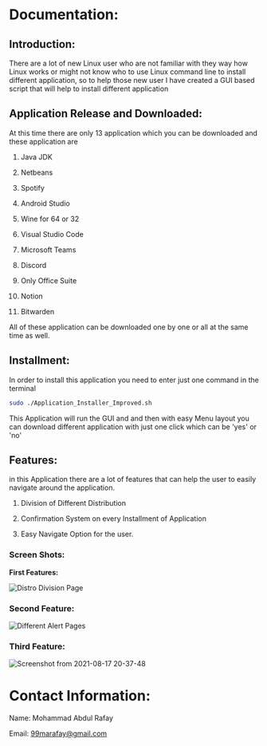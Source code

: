 # **Documentation:**

## Introduction:

There are a lot of new Linux user who are not familiar with they way how Linux works or might not know who to use Linux command line to install different application, so to help those new user I have created a GUI based script that will help to install different application  

## **Application Release and Downloaded:**

At this time there are only 13  application which you can be downloaded and these application are

1) Java JDK 

2) Netbeans

3) Spotify

4) Android Studio 

5) Wine for 64 or 32 

6) Visual Studio Code

7) Microsoft Teams

9) Discord

10) Only Office Suite

11) Notion

12) Bitwarden  

All of these application can be downloaded one by one or all at the same time as well.

## Installment:

In order to install this application you need to enter just one command in the terminal 

```bash
sudo ./Application_Installer_Improved.sh
```

This Application will run the GUI and and then with easy Menu layout you can download different application with just one click which can be 'yes' or 'no'

## Features:

in this Application there are a lot of features that can help the user to easily navigate around the application.

1) Division of Different Distribution 

2) Confirmation System on every Installment of Application 

3) Easy Navigate Option for the user.

### Screen Shots:

**First Features:**

![Distro Division Page](https://user-images.githubusercontent.com/82662797/129757362-abff0e26-261d-4fae-900e-e36b6524d00f.png)

### Second Feature:

![Different Alert Pages](https://user-images.githubusercontent.com/82662797/129757470-1c064d50-c9d9-4216-9d8a-58cc446714bc.png)

### Third Feature:
![Screenshot from 2021-08-17 20-37-48](https://user-images.githubusercontent.com/82662797/129757557-c6ba1b2a-fb8b-491d-95d7-003e0db12c22.png)


# Contact Information:

Name: Mohammad Abdul Rafay

Email: 99marafay@gmail.com
